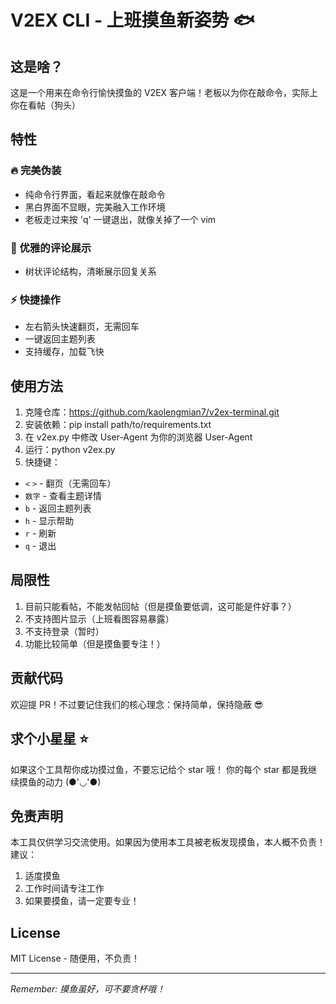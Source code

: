 # V2EX CLI - 上班摸鱼新姿势 🐟

## 这是啥？

这是一个用来在命令行愉快摸鱼的 V2EX 客户端！老板以为你在敲命令，实际上你在看帖（狗头） 

## 特性

### 🔥 完美伪装
- 纯命令行界面，看起来就像在敲命令
- 黑白界面不显眼，完美融入工作环境
- 老板走过来按 'q' 一键退出，就像关掉了一个 vim

### 🌲 优雅的评论展示
- 树状评论结构，清晰展示回复关系
  
### ⚡️ 快捷操作
- 左右箭头快速翻页，无需回车
- 一键返回主题列表
- 支持缓存，加载飞快

## 使用方法

1. 克隆仓库：https://github.com/kaolengmian7/v2ex-terminal.git
2. 安装依赖：pip install path/to/requirements.txt
3. 在 v2ex.py 中修改 User-Agent 为你的浏览器 User-Agent
4. 运行：python v2ex.py
5. 快捷键：
- `<` `>` - 翻页（无需回车）
- `数字` - 查看主题详情
- `b` - 返回主题列表
- `h` - 显示帮助
- `r` - 刷新
- `q` - 退出

## 局限性

1. 目前只能看帖，不能发帖回帖（但是摸鱼要低调，这可能是件好事？）
2. 不支持图片显示（上班看图容易暴露）
3. 不支持登录（暂时）
4. 功能比较简单（但是摸鱼要专注！）

## 贡献代码

欢迎提 PR！不过要记住我们的核心理念：保持简单，保持隐蔽 😎

## 求个小星星 ⭐️

如果这个工具帮你成功摸过鱼，不要忘记给个 star 哦！
你的每个 star 都是我继续摸鱼的动力 (●'◡'●)

## 免责声明

本工具仅供学习交流使用。如果因为使用本工具被老板发现摸鱼，本人概不负责！
建议：
1. 适度摸鱼
2. 工作时间请专注工作
3. 如果要摸鱼，请一定要专业！

## License

MIT License - 随便用，不负责！

---
*Remember: 摸鱼虽好，可不要贪杯哦！*
